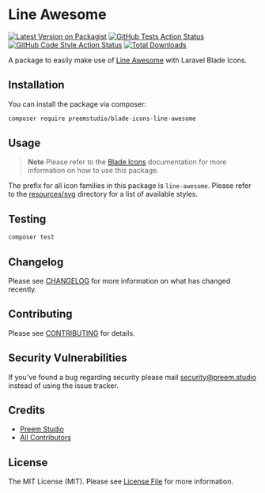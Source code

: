 # Line Awesome

[![Latest Version on Packagist](https://img.shields.io/packagist/v/preemstudio/blade-icons-line-awesome.svg?style=flat-square)](https://packagist.org/packages/preemstudio/blade-icons-line-awesome)
[![GitHub Tests Action Status](https://img.shields.io/github/actions/workflow/status/preemstudio/blade-icons-line-awesome/run-tests.yml?branch=main&label=tests&style=flat-square)](https://github.com/PreemStudio/blade-icons-line-awesome/actions?query=workflow%3Arun-tests+branch%3Amain)
[![GitHub Code Style Action Status](https://img.shields.io/github/actions/workflow/status/preemstudio/blade-icons-line-awesome/fix-php-code-style-issues.yml?branch=main&label=code%20style&style=flat-square)](https://github.com/PreemStudio/blade-icons-line-awesome/actions?query=workflow%3A"Fix+PHP+code+style+issues"+branch%3Amain)
[![Total Downloads](https://img.shields.io/packagist/dt/preemstudio/blade-icons-line-awesome.svg?style=flat-square)](https://packagist.org/packages/preemstudio/blade-icons-line-awesome)

A package to easily make use of [Line Awesome](https://github.com/icons8/line-awesome) with Laravel Blade Icons.

## Installation

You can install the package via composer:

```bash
composer require preemstudio/blade-icons-line-awesome
```

## Usage

> **Note**
> Please refer to the [Blade Icons](https://github.com/PreemStudio/blade-icons) documentation for more information on how to use this package.

The prefix for all icon families in this package is `line-awesome`. Please refer to the [resources/svg](/resources/svg) directory for a list of available styles.

## Testing

```bash
composer test
```

## Changelog

Please see [CHANGELOG](CHANGELOG.md) for more information on what has changed recently.

## Contributing

Please see [CONTRIBUTING](CONTRIBUTING.md) for details.

## Security Vulnerabilities

If you've found a bug regarding security please mail [security@preem.studio](mailto:security@preem.studio) instead of using the issue tracker.

## Credits

- [Preem Studio](https://github.com/PreemStudio)
- [All Contributors](../../contributors)

## License

The MIT License (MIT). Please see [License File](LICENSE.md) for more information.
